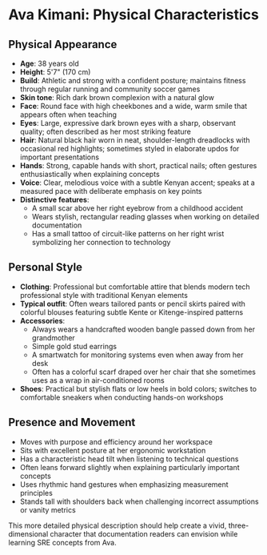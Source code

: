 # Ava Kimani: Physical Characteristics

## Physical Appearance

- **Age**: 38 years old
- **Height**: 5'7" (170 cm)
- **Build**: Athletic and strong with a confident posture; maintains fitness through regular running and community soccer games
- **Skin tone**: Rich dark brown complexion with a natural glow
- **Face**: Round face with high cheekbones and a wide, warm smile that appears often when teaching
- **Eyes**: Large, expressive dark brown eyes with a sharp, observant quality; often described as her most striking feature
- **Hair**: Natural black hair worn in neat, shoulder-length dreadlocks with occasional red highlights; sometimes styled in elaborate updos for important presentations
- **Hands**: Strong, capable hands with short, practical nails; often gestures enthusiastically when explaining concepts
- **Voice**: Clear, melodious voice with a subtle Kenyan accent; speaks at a measured pace with deliberate emphasis on key points
- **Distinctive features**: 
  - A small scar above her right eyebrow from a childhood accident
  - Wears stylish, rectangular reading glasses when working on detailed documentation
  - Has a small tattoo of circuit-like patterns on her right wrist symbolizing her connection to technology

## Personal Style

- **Clothing**: Professional but comfortable attire that blends modern tech professional style with traditional Kenyan elements
- **Typical outfit**: Often wears tailored pants or pencil skirts paired with colorful blouses featuring subtle Kente or Kitenge-inspired patterns
- **Accessories**: 
  - Always wears a handcrafted wooden bangle passed down from her grandmother
  - Simple gold stud earrings
  - A smartwatch for monitoring systems even when away from her desk
  - Often has a colorful scarf draped over her chair that she sometimes uses as a wrap in air-conditioned rooms
- **Shoes**: Practical but stylish flats or low heels in bold colors; switches to comfortable sneakers when conducting hands-on workshops

## Presence and Movement

- Moves with purpose and efficiency around her workspace
- Sits with excellent posture at her ergonomic workstation
- Has a characteristic head tilt when listening to technical questions
- Often leans forward slightly when explaining particularly important concepts
- Uses rhythmic hand gestures when emphasizing measurement principles
- Stands tall with shoulders back when challenging incorrect assumptions or vanity metrics

This more detailed physical description should help create a vivid, three-dimensional character that documentation readers can envision while learning SRE concepts from Ava.